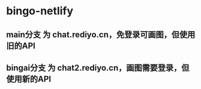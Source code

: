 # bingo-netlify
## main分支 为 chat.rediyo.cn，免登录可画图，但使用旧的API
## bingai分支 为 chat2.rediyo.cn，画图需要登录，但使用新的API
